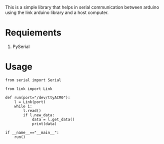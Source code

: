 This is a simple library that helps in serial communication between arduino using the link arduino library and a host computer.

# Requiements
1. PySerial

# Usage

```
from serial import Serial

from link import Link

def run(port="/dev/ttyACM0"):
    l = Link(port)
    while 1:
        l.read()
        if l.new_data:
            data = l.get_data()
            print(data)

if __name__=="__main__":
    run()
```
